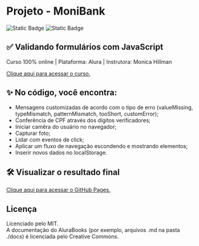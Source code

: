 # Projeto - MoniBank
![Static Badge](https://img.shields.io/badge/STATUS-CONCLU%C3%8DDO-purple)
![Static Badge](https://img.shields.io/badge/JAVASCRIPT-pink)

## ✅ Validando formulários com JavaScript

Curso 100% online | Plataforma: Alura | Instrutora: Monica Hillman<br>

<a href="https://www.alura.com.br/curso-online-javascript-validando-formularios" target="_blank">Clique aqui para acessar o curso.</a>

## ✨ No código, você encontra:
- Mensagens customizadas de acordo com o tipo de erro (valueMissing, typeMismatch, patternMismatch, tooShort, customError);
- Conferência de CPF através dos dígitos verificadores; 
- Iniciar camêra do usuário no navegador;
- Capturar foto;
- Lidar com eventos de click;
- Aplicar um fluxo de navegação escondendo e mostrando elementos;
- Inserir novos dados no localStorage.


## 🛠️ Visualizar o resultado final

<a href="#" target="_blank">Clique aqui para acessar o GitHub Pages.</a>

## Licença

Licenciado pelo MIT.<br>
A documentação do AluraBooks (por exemplo, arquivos .md na pasta ./docs) é licenciada pelo Creative Commons.
